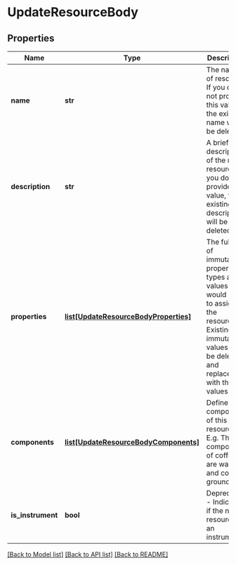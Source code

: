 # UpdateResourceBody

## Properties
Name | Type | Description | Notes
------------ | ------------- | ------------- | -------------
**name** | **str** | The name of resource. If you do not provide this value, the existing name will be deleted | 
**description** | **str** | A brief description of the new resource. If you do not provide this value, the existing description will be deleted | [optional] 
**properties** | [**list[UpdateResourceBodyProperties]**](UpdateResourceBodyProperties.md) | The full list of immutable property types and values you would like to assign to the resource. Existing immutable values will be deleted and replaced with these values | [optional] 
**components** | [**list[UpdateResourceBodyComponents]**](UpdateResourceBodyComponents.md) | Defines the components of this resource. E.g. The components of coffee are water and coffee grounds. | [optional] 
**is_instrument** | **bool** | Deprecated - Indicated if the new resource is an instrument. | [optional] 

[[Back to Model list]](../README.md#documentation-for-models) [[Back to API list]](../README.md#documentation-for-api-endpoints) [[Back to README]](../README.md)

